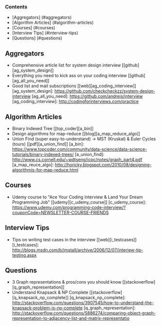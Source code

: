 ### Contents
* [Aggregators] (#aggregators)
* [Algorithm Articles] (#algorithm-articles)
* [Courses] (#courses)
* [Interview Tips] (#interview-tips)
* [Questions] (#questions)


## Aggregators 
* Comprehensive article list for system design interview [[github][ag_system_design]]
* Everything you need to kick ass on your coding interview [[github][ag_all_you_need]]
* Good list and mail subscriptions [[web][ag_coding_interview]]
[ag_system_design]: https://github.com/checkcheckzz/system-design-interview
[ag_all_you_need]: https://github.com/andreis/interview
[ag_coding_interview]: http://codingforinterviews.com/practice

## Algorithm Articles
* Binary Indexed Tree [[top_coder][a_bin]]
* Design algorithms for map-reduce [[blog][a_map_reduce_algo]]
* Union Find (super easy-to-understand) -> MST (Kruskal) & Euler Cycles (tours) [[pdf][a_union_find]]
[a_bin]: https://www.topcoder.com/community/data-science/data-science-tutorials/binary-indexed-trees/
[a_union_find]: http://www.cs.cornell.edu/~wdtseng/icpc/notes/graph_part4.pdf
[a_map_reuce_algo]: http://horicky.blogspot.com/2010/08/designing-algorithmis-for-map-reduce.html

## Courses
* Udemy course to "Ace Your Coding Interview & Land Your Dream Programming Job" [[udemy][c_udemy_course]]
[c_udemy_course]: https://www.udemy.com/programming-code-interview/?couponCode=NEWSLETTER-COURSE-FRIENDS

## Interview Tips
* Tips on writing test cases in the interview [[web][i_testcases]]
[i_testcases]: http://blogs.msdn.com/b/jmstall/archive/2006/12/07/interiew-tip-testing.aspx

## Questions
* 3 Graph representations & pros/cons you should know [[stackoverflow][q_graph_representation]]
* Understand Knapsack & NP Complete [[stackoverflow][q_knapsack_np_complete]]
[q_knapsack_np_complete]: http://stackoverflow.com/questions/3907545/how-to-understand-the-knapsack-problem-is-np-complete
[q_graph_representation]: http://stackoverflow.com/questions/5886274/comparing-object-graph-representation-to-adjacency-list-and-matrix-representatio
